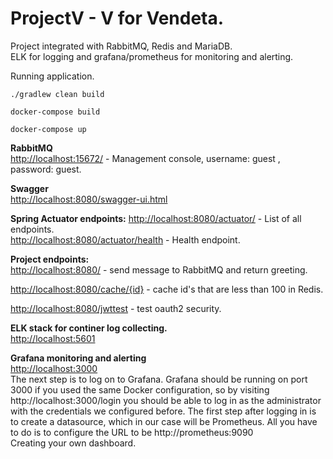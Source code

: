 # ProjectV - V for Vendeta.

Project integrated with RabbitMQ, Redis and MariaDB.  
ELK for logging and grafana/prometheus for monitoring and alerting.

Running application.
```
./gradlew clean build

docker-compose build

docker-compose up
```

**RabbitMQ**  
[http://localhost:15672/](http://localhost:15672/) - Management console, username: guest , password: guest.


**Swagger**  
[http://localhost:8080/swagger-ui.html](http://localhost:8080/swagger-ui.html)

**Spring Actuator endpoints:**
[http://localhost:8080/actuator/](http://localhost:8080/actuator/) - List of all endpoints.  
[http://localhost:8080/actuator/health](http://localhost:8080/actuator/health) - Health endpoint.

**Project endpoints:**  
[http://localhost:8080/](http://localhost:8080/) - send message to RabbitMQ and return greeting.  

[http://localhost:8080/cache/{id}](http://localhost:8080/cache/50) - cache id's that are less than 100 in Redis.  

[http://localhost:8080/jwttest](http://localhost:8080/jwttest) - test oauth2 security.  

**ELK stack for continer log collecting.**  
[http://localhost:5601](http://localhost:5601)

**Grafana monitoring and alerting**   
[http://localhost:3000](http://localhost:3000)  
The next step is to log on to Grafana. Grafana should be running on port 3000 if you used the same Docker configuration, so by visiting http://localhost:3000/login you should be able to log in as the administrator with the credentials we configured before.
The first step after logging in is to create a datasource, which in our case will be Prometheus. All you have to do is to configure the URL to be http://prometheus:9090  
Creating your own dashboard.
